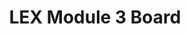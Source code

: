---
title: LEX Module 3 Board
redirect_to: https://www.canva.com/design/DAGEjkHPdmI/gaA_OJj_qblIVYQkTJyGuw/edit?utm_content=DAGEjkHPdmI&utm_campaign=designshare&utm_medium=link2&utm_source=sharebutton
redirect_from: 
  - /LEXModule3Board
  - /lexmodule3board
---
